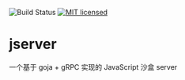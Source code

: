![Build Status](https://img.shields.io/travis/huaishan/jserver.svg)
[![MIT licensed](https://img.shields.io/badge/license-MIT-blue.svg)](https://raw.githubusercontent.com/huaishan/jserver/master/LICENSE)

# jserver
一个基于 goja + gRPC 实现的 JavaScript 沙盒 server
